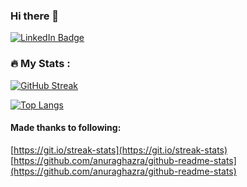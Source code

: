 ### Hi there 👋

<!--
**wilson-kong/wilson-kong** is a ✨ _special_ ✨ repository because its `README.md` (this file) appears on your GitHub profile.

Here are some ideas to get you started:

- 🔭 I’m currently working on ...
- 🌱 I’m currently learning ...
- 👯 I’m looking to collaborate on ...
- 🤔 I’m looking for help with ...
- 💬 Ask me about ...
- 📫 How to reach me: ...
- 😄 Pronouns: ...
- ⚡ Fun fact: ...
-->

[![LinkedIn Badge](https://img.shields.io/badge/LinkedIn-Profile-informational?style=flat&logo=linkedin&logoColor=white&color=0D76A8)](https://www.linkedin.com/in/wilson-kong-2290ba83/)

### :fire: My Stats :
[![GitHub Streak](http://github-readme-streak-stats.herokuapp.com?user=wilson-kong&theme=dark&background=000000)](#)

[![Top Langs](https://github-readme-stats.vercel.app/api/top-langs/?username=wilson-kong&layout=donut&langs_count=5)](#)



#### Made thanks to following:
[https://git.io/streak-stats](https://git.io/streak-stats)
[https://github.com/anuraghazra/github-readme-stats](https://github.com/anuraghazra/github-readme-stats)
